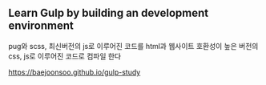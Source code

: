 ## Learn Gulp by building an development environment

pug와 scss, 최신버전의 js로 이루어진 코드를 html과 웹사이트 호환성이 높은 버전의 css, js로 이루어진 코드로 컴파일 한다


https://baejoonsoo.github.io/gulp-study

